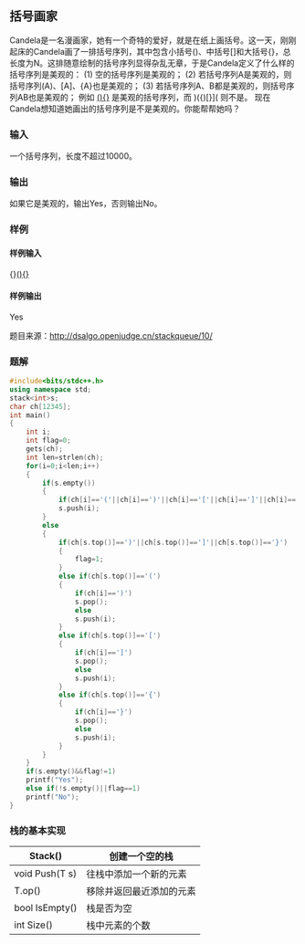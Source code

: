 ## 括号画家

Candela是一名漫画家，她有一个奇特的爱好，就是在纸上画括号。这一天，刚刚起床的Candela画了一排括号序列，其中包含小括号()、中括号[]和大括号{}，总长度为N。这排随意绘制的括号序列显得杂乱无章，于是Candela定义了什么样的括号序列是美观的：
(1) 空的括号序列是美观的；
(2) 若括号序列A是美观的，则括号序列(A)、[A]、{A}也是美观的；
(3) 若括号序列A、B都是美观的，则括号序列AB也是美观的；
例如 [(){}]() 是美观的括号序列，而 )({)[}]( 则不是。
现在Candela想知道她画出的括号序列是不是美观的。你能帮帮她吗？

### 输入
一个括号序列，长度不超过10000。
### 输出
如果它是美观的，输出Yes，否则输出No。
### 样例
#### 样例输入
{}[(){}]()
#### 样例输出
Yes

题目来源：http://dsalgo.openjudge.cn/stackqueue/10/


### 题解
```cpp
#include<bits/stdc++.h>
using namespace std;
stack<int>s;
char ch[12345];
int main()
{
	int i;
	int flag=0;
	gets(ch);
	int len=strlen(ch);
	for(i=0;i<len;i++)
	{
		if(s.empty())
		{
			if(ch[i]=='('||ch[i]==')'||ch[i]=='['||ch[i]==']'||ch[i]=='{'||ch[i]=='}')
			s.push(i);
		}
		else
		{
			if(ch[s.top()]==')'||ch[s.top()]==']'||ch[s.top()]=='}')
			{
				flag=1;
			}
			else if(ch[s.top()]=='(')
			{
				if(ch[i]==')')
				s.pop();
				else
				s.push(i);
			}
			else if(ch[s.top()]=='[')
			{
				if(ch[i]==']')
				s.pop();
				else
				s.push(i);
			}
			else if(ch[s.top()]=='{')
			{
				if(ch[i]=='}')
				s.pop();
				else
				s.push(i);
			}
		}
	}
	if(s.empty()&&flag!=1)
	printf("Yes");
	else if(!s.empty()||flag==1)
	printf("No");
}
```


### 栈的基本实现
| Stack<T>()     | 创建一个空的栈           |
| -------------- | ------------------------ |
| void Push(T s) | 往栈中添加一个新的元素   |
| T.op()         | 移除并返回最近添加的元素 |
| bool IsEmpty() | 栈是否为空               |
| int Size()     | 栈中元素的个数           |